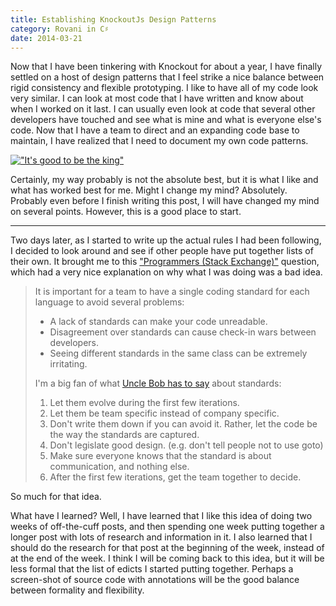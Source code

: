 ```yaml
---
title: Establishing KnockoutJs Design Patterns
category: Rovani in C♯
date: 2014-03-21
---
```


Now that I have been tinkering with Knockout for about a year, I have finally settled on a host of design patterns that I feel strike a nice balance between rigid consistency and flexible prototyping. I like to have all of my code look very similar. I can look at most code that I have written and know about when I worked on it last. I can usually even look at code that several other developers have touched and see what is mine and what is everyone else's code. Now that I have a team to direct and an expanding code base to maintain, I have realized that I need to document my own code patterns.

[!["It's good to be the king"](http://img.youtube.com/vi/lZKiYgcgBAY/0.jpg)](https://youtu.be/lZKiYgcgBAY "It's good to be the king'")

Certainly, my way probably is not the absolute best, but it is what I like and what has worked best for me. Might I change my mind? Absolutely. Probably even before I finish writing this post, I will have changed my mind on several points. However, this is a good place to start.

-----

Two days later, as I started to write up the actual rules I had been following, I decided to look around and see if other people have put together lists of their own. It brought me to this ["Programmers (Stack Exchange)"](http://programmers.stackexchange.com/questions/1323/does-your-company-have-a-coding-standard) question, which had a very nice explanation on why what I was doing was a bad idea.

> It is important for a team to have a single coding standard for each language to avoid several problems:
>
> - A lack of standards can make your code unreadable.
> - Disagreement over standards can cause check-in wars between developers.
> - Seeing different standards in the same class can be extremely irritating.
>
> I'm a big fan of what [Uncle Bob has to say](http://c2.com/cgi/wiki?UncleBobOnCodingStandards) about standards:
>
> 1. Let them evolve during the first few iterations.
> 1. Let them be team specific instead of company specific.
> 1. Don't write them down if you can avoid it. Rather, let the code be the way the standards are captured.
> 1. Don't legislate good design. (e.g. don't tell people not to use goto)
> 1. Make sure everyone knows that the standard is about communication, and nothing else.
> 1. After the first few iterations, get the team together to decide.

So much for that idea.

What have I learned? Well, I have learned that I like this idea of doing two weeks of off-the-cuff posts, and then spending one week putting together a longer post with lots of research and information in it. I also learned that I should do the research for that post at the beginning of the week, instead of at the end of the week. I think I will be coming back to this idea, but it will be less formal that the list of edicts I started putting together. Perhaps a screen-shot of source code with annotations will be the good balance between formality and flexibility.